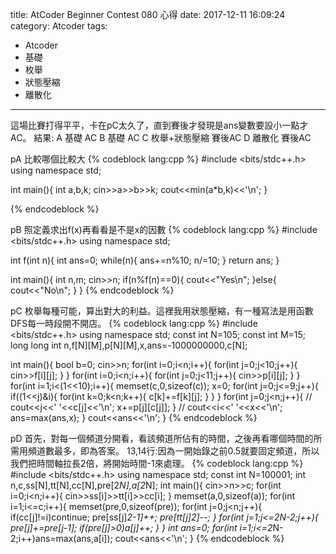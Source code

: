 <!-- layout: layout -->
title: AtCoder Beginner Contest 080 心得
date: 2017-12-11 16:09:24
category: Atcoder
tags: 
- Atcoder
- 基礎
- 枚舉
- 狀態壓縮
- 離散化
---
這場比賽打得平平，卡在pC太久了，直到賽後才發現是ans變數要設小一點才AC。
結果:
A 基礎 AC
B 基礎 AC
C 枚舉+狀態壓縮 賽後AC
D 離散化 賽後AC

pA
比較哪個比較大
{% codeblock lang:cpp %}
#include <bits/stdc++.h>
using namespace std;
 
int main(){
    int a,b,k;
    cin>>a>>b>>k;
    cout<<min(a*b,k)<<'\n';
}

{% endcodeblock %}

pB
照定義求出f(x)再看看是不是x的因數
{% codeblock lang:cpp %}
#include <bits/stdc++.h>
using namespace std;
 
int f(int n){
    int ans=0;
    while(n){
        ans+=n%10;
        n/=10;
    }
    return ans;
}
 
int main(){
    int n,m;
    cin>>n;
    if(n%f(n)==0){
        cout<<"Yes\n";
    }else{
        cout<<"No\n";
    }
}
{% endcodeblock %}

pC
枚舉每種可能，算出對大的利益。這裡我用狀態壓縮，有一種寫法是用函數DFS每一時段開不開店。
{% codeblock lang:cpp %}
#include <bits/stdc++.h>
using namespace std;
const int N=105;
const int M=15;
long long int n,f[N][M],p[N][M],x,ans=-1000000000,c[N];
 
int main(){
    bool b=0;
    cin>>n;
    for(int i=0;i<n;i++){
        for(int j=0;j<10;j++){
            cin>>f[i][j];
        }
    }
    for(int i=0;i<n;i++){
        for(int j=0;j<11;j++){
            cin>>p[i][j];
        }
    }
    for(int i=1;i<(1<<10);i++){
        memset(c,0,sizeof(c));
        x=0;
        for(int j=0;j<=9;j++){
            if((1<<j)&i){
                for(int k=0;k<n;k++){
                    c[k]+=f[k][j];
                }
            }
        }
        for(int j=0;j<n;j++){
//            cout<<j<<' '<<c[j]<<'\n';
            x+=p[j][c[j]];
        }
//        cout<<i<<' '<<x<<'\n';
        ans=max(ans,x);
    }
    cout<<ans<<'\n';
}
{% endcodeblock %}

pD
首先，對每一個頻道分開看，看該頻道所佔有的時間，之後再看哪個時間的所需用頻道數最多，即為答案。
13,14行:因為一開始錄之前0.5就要固定頻道，所以我們把時間軸拉長2倍，將開始時間-1來處理。
{% codeblock lang:cpp %}
#include <bits/stdc++.h>
using namespace std;
const int N=100001;
int n,c,ss[N],tt[N],cc[N],pre[2*N],a[2*N];
int main(){
    cin>>n>>c;
    for(int i=0;i<n;i++){
        cin>>ss[i]>>tt[i]>>cc[i];
    }
    memset(a,0,sizeof(a));
    for(int i=1;i<=c;i++){
        memset(pre,0,sizeof(pre));
        for(int j=0;j<n;j++){
            if(cc[j]!=i)continue;
            pre[ss[j]*2-1]++;
            pre[tt[j]*2]--;
        }
        for(int j=1;j<=2*N-2;j++){
            pre[j]+=pre[j-1];
            if(pre[j]>0)a[j]++;
        }
    }
    int ans=0;
    for(int i=1;i<=2*N-2;i++)ans=max(ans,a[i]);
    cout<<ans<<'\n';
}
{% endcodeblock %}